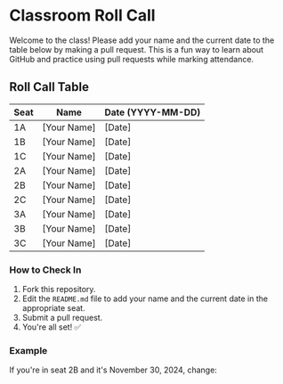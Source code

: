 # Classroom Roll Call

Welcome to the class! Please add your name and the current date to the table below by making a pull request. This is a fun way to learn about GitHub and practice using pull requests while marking attendance.

## Roll Call Table

| Seat  | Name       | Date (YYYY-MM-DD) |
|-------|------------|--------------------|
| 1A    | [Your Name] | [Date]            |
| 1B    | [Your Name] | [Date]            |
| 1C    | [Your Name] | [Date]            |
| 2A    | [Your Name] | [Date]            |
| 2B    | [Your Name] | [Date]            |
| 2C    | [Your Name] | [Date]            |
| 3A    | [Your Name] | [Date]            |
| 3B    | [Your Name] | [Date]            |
| 3C    | [Your Name] | [Date]            |

### How to Check In
1. Fork this repository.
2. Edit the `README.md` file to add your name and the current date in the appropriate seat.
3. Submit a pull request.
4. You're all set! ✅

### Example
If you're in seat 2B and it's November 30, 2024, change:
